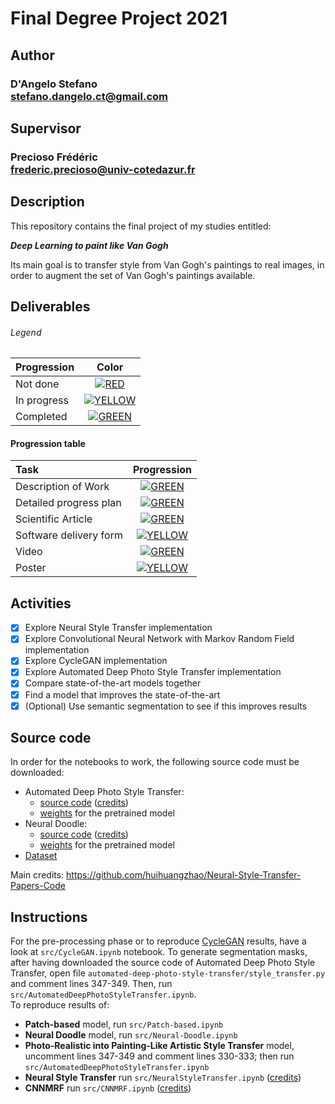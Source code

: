 # Final Degree Project 2021

## Author 
### D'Angelo Stefano <br>stefano.dangelo.ct@gmail.com
## Supervisor
### Precioso Frédéric <br>frederic.precioso@univ-cotedazur.fr 

## Description
This repository contains the final project of my studies entitled:

__*Deep Learning to paint like Van Gogh*__

Its main goal is to transfer style from Van Gogh's paintings to real images, in order to augment the set of Van Gogh's paintings available.

## Deliverables

###### Legend
| Progression | Color |
|:-----------------------|:------------------------------------:|
| Not done | [![RED](http://placehold.it/15/f03c15/f03c15)](#) |
| In progress | [![YELLOW](http://placehold.it/15/ffdd00/ffdd00)](#) |
| Completed | [![GREEN](http://placehold.it/15/44bb44/44bb44)](#) |

#### Progression table
| Task | Progression |
|:-----------------------|:------------------------------------:|
| Description of Work | [![GREEN](http://placehold.it/15/44bb44/44bb44)](#) |
| Detailed progress plan | [![GREEN](http://placehold.it/15/44bb44/44bb44)](#) |
| Scientific Article | [![GREEN](http://placehold.it/15/44bb44/44bb44)](#) |
| Software delivery form | [![YELLOW](http://placehold.it/15/ffdd00/ffdd00)](#) |
| Video | [![GREEN](http://placehold.it/15/44bb44/44bb44)](#) |
| Poster | [![YELLOW](http://placehold.it/15/ffdd00/ffdd00)](#) |

## Activities

- [x] Explore Neural Style Transfer implementation
- [x] Explore Convolutional Neural Network with Markov Random Field implementation
- [x] Explore CycleGAN implementation
- [x] Explore Automated Deep Photo Style Transfer implementation
- [x] Compare state-of-the-art models together
- [x] Find a model that improves the state-of-the-art
- [x] (Optional) Use semantic segmentation to see if this improves results

## Source code
In order for the notebooks to work, the following source code must be downloaded:
- Automated Deep Photo Style Transfer: 
  - [source code](https://drive.google.com/drive/folders/1ODEgBJmRBpBPJ9uDKwEyAnSkeLL4RcJV?usp=sharing) ([credits](https://github.com/Spenhouet/automated-deep-photo-style-transfer)) 
  - [weights](https://github.com/Spenhouet/automated-deep-photo-style-transfer/releases/latest) for the pretrained model
- Neural Doodle: 
  - [source code](https://drive.google.com/drive/folders/1-lkxkXrj025llmE4dDAOYCDJJUk3vYUw?usp=sharing) ([credits](https://github.com/gargimahale/Doodle))
  - [weights](http://www.vlfeat.org/matconvnet/models/imagenet-vgg-verydeep-19.mat) for the pretrained model
- [Dataset](https://drive.google.com/drive/folders/1r0PyD42lNfEIIKwtI_4J9NiELJOGw20D?usp=sharing)

Main credits: https://github.com/huihuangzhao/Neural-Style-Transfer-Papers-Code
## Instructions
For the pre-processing phase or to reproduce [CycleGAN](https://github.com/junyanz/pytorch-CycleGAN-and-pix2pix) results, have a look at `src/CycleGAN.ipynb` notebook. To generate segmentation masks, after having downloaded the source code of Automated Deep Photo Style Transfer, open file `automated-deep-photo-style-transfer/style_transfer.py` and comment lines 347-349. Then, run `src/AutomatedDeepPhotoStyleTransfer.ipynb`. \
To reproduce results of:
- **Patch-based** model, run `src/Patch-based.ipynb`
- **Neural Doodle** model, run `src/Neural-Doodle.ipynb`
- **Photo-Realistic into Painting-Like Artistic Style Transfer** model, uncomment lines 347-349 and comment lines 330-333; then run `src/AutomatedDeepPhotoStyleTransfer.ipynb`
- **Neural Style Transfer** run `src/NeuralStyleTransfer.ipynb` ([credits](https://github.com/titu1994/Neural-Style-Transfer.git))
- **CNNMRF** run `src/CNNMRF.ipynb` ([credits](https://github.com/jonzhaocn/cnnmrf-pytorch))

